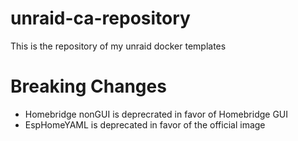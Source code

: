 # unraid-ca-repository
This is the repository of my unraid docker templates
# Breaking Changes
- Homebridge nonGUI is deprecrated in favor of Homebridge GUI
- EspHomeYAML is deprecated in favor of the official image
